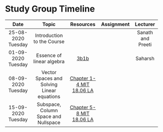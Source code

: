 # Study Group Timeline

|Date|Topic|Resources|Assignment|Lecturer|
|:--:|:--:|:--:|:--:|:--:|
|25-08-2020 Tuesday|Introduction to the Course|||Sanath and Preeti|
|01-09-2020 Tuesday|Essence of linear algebra|[3b1b](https://www.youtube.com/playlist?list=PLZHQObOWTQDPD3MizzM2xVFitgF8hE_ab)||Saharsh|
|08-09-2020 Tuesday|Vector Spaces and Solving Linear equations|[Chapter 1-4 MIT 18.06 LA](https://www.youtube.com/playlist?list=PL221E2BBF13BECF6C)|||
|15-09-2020 Tuesday|Subspace, Column Space and Nullspace|[Chapter 5-8 MIT 18.06 LA](https://www.youtube.com/playlist?list=PL221E2BBF13BECF6C)|||
